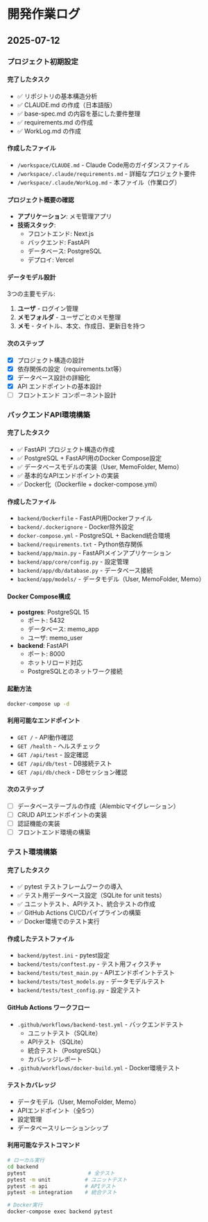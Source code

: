 # 開発作業ログ

## 2025-07-12

### プロジェクト初期設定

#### 完了したタスク
- ✅ リポジトリの基本構造分析
- ✅ CLAUDE.md の作成（日本語版）
- ✅ base-spec.md の内容を基にした要件整理
- ✅ requirements.md の作成
- ✅ WorkLog.md の作成

#### 作成したファイル
- `/workspace/CLAUDE.md` - Claude Code用のガイダンスファイル
- `/workspace/.claude/requirements.md` - 詳細なプロジェクト要件
- `/workspace/.claude/WorkLog.md` - 本ファイル（作業ログ）

#### プロジェクト概要の確認
- **アプリケーション**: メモ管理アプリ
- **技術スタック**: 
  - フロントエンド: Next.js
  - バックエンド: FastAPI
  - データベース: PostgreSQL
  - デプロイ: Vercel

#### データモデル設計
3つの主要モデル:
1. **ユーザ** - ログイン管理
2. **メモフォルダ** - ユーザごとのメモ整理
3. **メモ** - タイトル、本文、作成日、更新日を持つ

#### 次のステップ
- [x] プロジェクト構造の設計
- [x] 依存関係の設定（requirements.txt等）
- [x] データベース設計の詳細化
- [x] API エンドポイントの基本設計
- [ ] フロントエンド コンポーネント設計

### バックエンドAPI環境構築

#### 完了したタスク
- ✅ FastAPI プロジェクト構造の作成
- ✅ PostgreSQL + FastAPI用のDocker Compose設定
- ✅ データベースモデルの実装（User, MemoFolder, Memo）
- ✅ 基本的なAPIエンドポイントの実装
- ✅ Docker化（Dockerfile + docker-compose.yml）

#### 作成したファイル
- `backend/Dockerfile` - FastAPI用Dockerファイル
- `backend/.dockerignore` - Docker除外設定
- `docker-compose.yml` - PostgreSQL + Backend統合環境
- `backend/requirements.txt` - Python依存関係
- `backend/app/main.py` - FastAPIメインアプリケーション
- `backend/app/core/config.py` - 設定管理
- `backend/app/db/database.py` - データベース接続
- `backend/app/models/` - データモデル（User, MemoFolder, Memo）

#### Docker Compose構成
- **postgres**: PostgreSQL 15
  - ポート: 5432
  - データベース: memo_app
  - ユーザ: memo_user
- **backend**: FastAPI
  - ポート: 8000
  - ホットリロード対応
  - PostgreSQLとのネットワーク接続

#### 起動方法
```bash
docker-compose up -d
```

#### 利用可能なエンドポイント
- `GET /` - API動作確認
- `GET /health` - ヘルスチェック
- `GET /api/test` - 設定確認
- `GET /api/db/test` - DB接続テスト
- `GET /api/db/check` - DBセッション確認

#### 次のステップ
- [ ] データベーステーブルの作成（Alembicマイグレーション）
- [ ] CRUD APIエンドポイントの実装
- [ ] 認証機能の実装
- [ ] フロントエンド環境の構築

### テスト環境構築

#### 完了したタスク
- ✅ pytest テストフレームワークの導入
- ✅ テスト用データベース設定（SQLite for unit tests）
- ✅ ユニットテスト、APIテスト、統合テストの作成
- ✅ GitHub Actions CI/CDパイプラインの構築
- ✅ Docker環境でのテスト実行

#### 作成したテストファイル
- `backend/pytest.ini` - pytest設定
- `backend/tests/conftest.py` - テスト用フィクスチャ
- `backend/tests/test_main.py` - APIエンドポイントテスト
- `backend/tests/test_models.py` - データモデルテスト
- `backend/tests/test_config.py` - 設定テスト

#### GitHub Actions ワークフロー
- `.github/workflows/backend-test.yml` - バックエンドテスト
  - ユニットテスト（SQLite）
  - APIテスト（SQLite）
  - 統合テスト（PostgreSQL）
  - カバレッジレポート
- `.github/workflows/docker-build.yml` - Docker環境テスト

#### テストカバレッジ
- データモデル（User, MemoFolder, Memo）
- APIエンドポイント（全5つ）
- 設定管理
- データベースリレーションシップ

#### 利用可能なテストコマンド
```bash
# ローカル実行
cd backend
pytest                    # 全テスト
pytest -m unit           # ユニットテスト
pytest -m api            # APIテスト
pytest -m integration    # 統合テスト

# Docker実行
docker-compose exec backend pytest
```